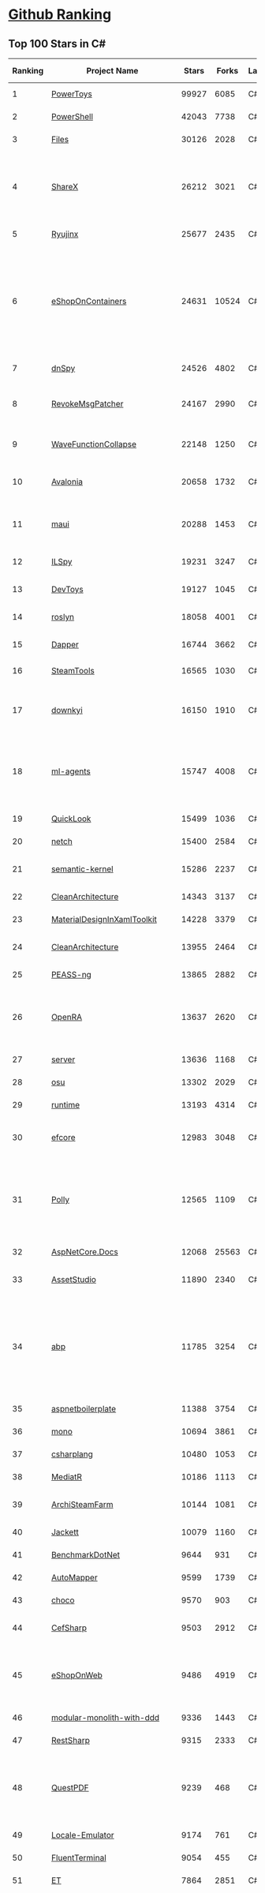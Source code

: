[Github Ranking](../README.md)
==========

## Top 100 Stars in C\#

| Ranking | Project Name | Stars | Forks | Language | Open Issues | Description | Last Commit |
| ------- | ------------ | ----- | ----- | -------- | ----------- | ----------- | ----------- |
| 1 | [PowerToys](https://github.com/microsoft/PowerToys) | 99927 | 6085 | C# | 5247 | Windows system utilities to maximize productivity | 2023-12-12T02:57:57Z |
| 2 | [PowerShell](https://github.com/PowerShell/PowerShell) | 42043 | 7738 | C# | 770 | PowerShell for every system! | 2023-12-11T23:59:28Z |
| 3 | [Files](https://github.com/files-community/Files) | 30126 | 2028 | C# | 396 | Building the best file manager for Windows | 2023-12-11T15:57:50Z |
| 4 | [ShareX](https://github.com/ShareX/ShareX) | 26212 | 3021 | C# | 527 | ShareX is a free and open source program that lets you capture or record any area of your screen and share it with a single press of a key. It also allows uploading images, text or other types of files to many supported destinations you can choose from. | 2023-12-07T05:42:37Z |
| 5 | [Ryujinx](https://github.com/Ryujinx/Ryujinx) | 25677 | 2435 | C# | 625 | Experimental Nintendo Switch Emulator written in C# | 2023-12-11T21:25:08Z |
| 6 | [eShopOnContainers](https://github.com/dotnet-architecture/eShopOnContainers) | 24631 | 10524 | C# | 46 | Cross-platform .NET sample microservices and container based application that runs on Linux Windows and macOS. Powered by .NET 7, Docker Containers and Azure Kubernetes Services. Supports Visual Studio, VS for Mac and CLI based environments with Docker CLI, dotnet CLI, VS Code or any other code editor. Moved to https://github.com/dotnet/eShop. | 2023-11-15T22:27:17Z |
| 7 | [dnSpy](https://github.com/dnSpy/dnSpy) | 24526 | 4802 | C# | 0 | .NET debugger and assembly editor | 2020-12-20T23:55:15Z |
| 8 | [RevokeMsgPatcher](https://github.com/huiyadanli/RevokeMsgPatcher) | 24167 | 2990 | C# | 44 | :trollface: A hex editor for WeChat/QQ/TIM - PC版微信/QQ/TIM防撤回补丁（我已经看到了，撤回也没用了） | 2023-10-23T17:22:31Z |
| 9 | [WaveFunctionCollapse](https://github.com/mxgmn/WaveFunctionCollapse) | 22148 | 1250 | C# | 3 | Bitmap & tilemap generation from a single example with the help of ideas from quantum mechanics | 2023-11-27T01:47:52Z |
| 10 | [Avalonia](https://github.com/AvaloniaUI/Avalonia) | 20658 | 1732 | C# | 1287 | Develop Desktop, Embedded, Mobile and WebAssembly apps with C# and XAML. The most popular .NET Foundation community project. | 2023-12-11T21:16:01Z |
| 11 | [maui](https://github.com/dotnet/maui) | 20288 | 1453 | C# | 2948 | .NET MAUI is the .NET Multi-platform App UI, a framework for building native device applications spanning mobile, tablet, and desktop. | 2023-12-12T01:24:34Z |
| 12 | [ILSpy](https://github.com/icsharpcode/ILSpy) | 19231 | 3247 | C# | 196 | .NET Decompiler with support for PDB generation, ReadyToRun, Metadata (&more) - cross-platform! | 2023-12-05T06:01:06Z |
| 13 | [DevToys](https://github.com/veler/DevToys) | 19127 | 1045 | C# | 175 | A Swiss Army knife for developers. | 2023-12-12T01:16:07Z |
| 14 | [roslyn](https://github.com/dotnet/roslyn) | 18058 | 4001 | C# | 8312 | The Roslyn .NET compiler provides C# and Visual Basic languages with rich code analysis APIs. | 2023-12-12T01:38:29Z |
| 15 | [Dapper](https://github.com/DapperLib/Dapper) | 16744 | 3662 | C# | 391 | Dapper - a simple object mapper for .Net | 2023-12-08T09:41:37Z |
| 16 | [SteamTools](https://github.com/BeyondDimension/SteamTools) | 16565 | 1030 | C# | 677 | 🛠「Watt Toolkit」是一个开源跨平台的多功能 Steam 工具箱。 | 2023-12-12T02:30:04Z |
| 17 | [downkyi](https://github.com/leiurayer/downkyi) | 16150 | 1910 | C# | 485 | 哔哩下载姬downkyi，哔哩哔哩网站视频下载工具，支持批量下载，支持8K、HDR、杜比视界，提供工具箱（音视频提取、去水印等）。 | 2023-12-11T16:04:56Z |
| 18 | [ml-agents](https://github.com/Unity-Technologies/ml-agents) | 15747 | 4008 | C# | 16 | The Unity Machine Learning Agents Toolkit (ML-Agents) is an open-source project that enables games and simulations to serve as environments for training intelligent agents using deep reinforcement learning and imitation learning. | 2023-12-03T19:49:21Z |
| 19 | [QuickLook](https://github.com/QL-Win/QuickLook) | 15499 | 1036 | C# | 407 | Bring macOS “Quick Look” feature to Windows | 2023-10-18T23:12:17Z |
| 20 | [netch](https://github.com/netchx/netch) | 15400 | 2584 | C# | 4 | A simple proxy client | 2023-12-07T16:45:24Z |
| 21 | [semantic-kernel](https://github.com/microsoft/semantic-kernel) | 15286 | 2237 | C# | 422 | Integrate cutting-edge LLM technology quickly and easily into your apps | 2023-12-12T02:40:43Z |
| 22 | [CleanArchitecture](https://github.com/jasontaylordev/CleanArchitecture) | 14343 | 3137 | C# | 12 | Clean Architecture Solution Template for ASP.NET Core | 2023-12-09T10:46:28Z |
| 23 | [MaterialDesignInXamlToolkit](https://github.com/MaterialDesignInXAML/MaterialDesignInXamlToolkit) | 14228 | 3379 | C# | 165 | Google's Material Design in XAML & WPF, for C# & VB.Net.  | 2023-12-11T16:24:40Z |
| 24 | [CleanArchitecture](https://github.com/ardalis/CleanArchitecture) | 13955 | 2464 | C# | 30 | Clean Architecture Solution Template: A starting point for Clean Architecture with ASP.NET Core | 2023-12-11T21:10:29Z |
| 25 | [PEASS-ng](https://github.com/carlospolop/PEASS-ng) | 13865 | 2882 | C# | 17 | PEASS - Privilege Escalation Awesome Scripts SUITE (with colors) | 2023-12-10T04:25:46Z |
| 26 | [OpenRA](https://github.com/OpenRA/OpenRA) | 13637 | 2620 | C# | 1453 | Open Source real-time strategy game engine for early Westwood games such as Command & Conquer: Red Alert written in C# using SDL and OpenGL. Runs on Windows, Linux, *BSD and Mac OS X. | 2023-12-12T00:24:16Z |
| 27 | [server](https://github.com/bitwarden/server) | 13636 | 1168 | C# | 60 | The core infrastructure backend (API, database, Docker, etc). | 2023-12-12T00:57:29Z |
| 28 | [osu](https://github.com/ppy/osu) | 13302 | 2029 | C# | 1045 | rhythm is just a *click* away! | 2023-12-11T15:34:58Z |
| 29 | [runtime](https://github.com/dotnet/runtime) | 13193 | 4314 | C# | 8407 | .NET is a cross-platform runtime for cloud, mobile, desktop, and IoT apps. | 2023-12-12T02:44:17Z |
| 30 | [efcore](https://github.com/dotnet/efcore) | 12983 | 3048 | C# | 1965 | EF Core is a modern object-database mapper for .NET. It supports LINQ queries, change tracking, updates, and schema migrations. | 2023-12-12T02:42:23Z |
| 31 | [Polly](https://github.com/App-vNext/Polly) | 12565 | 1109 | C# | 10 | Polly is a .NET resilience and transient-fault-handling library that allows developers to express policies such as Retry, Circuit Breaker, Timeout, Bulkhead Isolation, and Fallback in a fluent and thread-safe manner. From version 6.0.1, Polly targets .NET Standard 1.1 and 2.0+. | 2023-12-10T10:43:02Z |
| 32 | [AspNetCore.Docs](https://github.com/dotnet/AspNetCore.Docs) | 12068 | 25563 | C# | 475 | Documentation for ASP.NET Core | 2023-12-11T18:16:09Z |
| 33 | [AssetStudio](https://github.com/Perfare/AssetStudio) | 11890 | 2340 | C# | 177 | AssetStudio is a tool for exploring, extracting and exporting assets and assetbundles. | 2022-12-08T15:37:37Z |
| 34 | [abp](https://github.com/abpframework/abp) | 11785 | 3254 | C# | 450 | Open Source Web Application Framework for ASP.NET Core. Offers an opinionated architecture to build enterprise software solutions with best practices on top of the .NET and the ASP.NET Core platforms. Provides the fundamental infrastructure, production-ready startup templates, application modules, UI themes, tooling, guides and documentation. | 2023-12-12T01:56:39Z |
| 35 | [aspnetboilerplate](https://github.com/aspnetboilerplate/aspnetboilerplate) | 11388 | 3754 | C# | 168 | ASP.NET Boilerplate - Web Application Framework | 2023-12-10T07:52:46Z |
| 36 | [mono](https://github.com/mono/mono) | 10694 | 3861 | C# | 2156 | Mono open source ECMA CLI, C# and .NET implementation. | 2023-12-09T10:06:17Z |
| 37 | [csharplang](https://github.com/dotnet/csharplang) | 10480 | 1053 | C# | 431 | The official repo for the design of the C# programming language | 2023-12-12T00:08:40Z |
| 38 | [MediatR](https://github.com/jbogard/MediatR) | 10186 | 1113 | C# | 8 | Simple, unambitious mediator implementation in .NET | 2023-11-26T18:55:33Z |
| 39 | [ArchiSteamFarm](https://github.com/JustArchiNET/ArchiSteamFarm) | 10144 | 1081 | C# | 4 | C# application with primary purpose of farming Steam cards from multiple accounts simultaneously. | 2023-12-12T02:08:22Z |
| 40 | [Jackett](https://github.com/Jackett/Jackett) | 10079 | 1160 | C# | 183 | API Support for your favorite torrent trackers | 2023-12-11T17:37:23Z |
| 41 | [BenchmarkDotNet](https://github.com/dotnet/BenchmarkDotNet) | 9644 | 931 | C# | 169 | Powerful .NET library for benchmarking | 2023-12-12T02:13:03Z |
| 42 | [AutoMapper](https://github.com/AutoMapper/AutoMapper) | 9599 | 1739 | C# | 0 | A convention-based object-object mapper in .NET.  | 2023-12-07T10:35:57Z |
| 43 | [choco](https://github.com/chocolatey/choco) | 9570 | 903 | C# | 751 | Chocolatey - the package manager for Windows | 2023-12-08T09:07:55Z |
| 44 | [CefSharp](https://github.com/cefsharp/CefSharp) | 9503 | 2912 | C# | 44 | .NET (WPF and Windows Forms) bindings for the Chromium Embedded Framework | 2023-12-03T01:21:25Z |
| 45 | [eShopOnWeb](https://github.com/dotnet-architecture/eShopOnWeb) | 9486 | 4919 | C# | 11 | Sample ASP.NET Core 8.0 reference application, powered by Microsoft, demonstrating a layered application architecture with monolithic deployment model. Download the eBook PDF from docs folder. | 2023-12-12T02:11:42Z |
| 46 | [modular-monolith-with-ddd](https://github.com/kgrzybek/modular-monolith-with-ddd) | 9336 | 1443 | C# | 45 | Full Modular Monolith application with Domain-Driven Design approach. | 2023-12-11T13:00:06Z |
| 47 | [RestSharp](https://github.com/restsharp/RestSharp) | 9315 | 2333 | C# | 23 | Simple REST and HTTP API Client for .NET | 2023-11-14T22:08:38Z |
| 48 | [QuestPDF](https://github.com/QuestPDF/QuestPDF) | 9239 | 468 | C# | 178 | QuestPDF is a modern open-source .NET library for PDF document generation. Offering comprehensive layout engine powered by concise and discoverable C# Fluent API. Easily generate PDF reports, invoices, exports, etc. | 2023-12-03T12:11:04Z |
| 49 | [Locale-Emulator](https://github.com/xupefei/Locale-Emulator) | 9174 | 761 | C# | 0 | Yet Another System Region and Language Simulator | 2022-04-15T09:55:46Z |
| 50 | [FluentTerminal](https://github.com/felixse/FluentTerminal) | 9054 | 455 | C# | 247 | A Terminal Emulator based on UWP and web technologies. | 2023-03-22T20:02:30Z |
| 51 | [ET](https://github.com/egametang/ET) | 7864 | 2851 | C# | 60 | Unity3D Client And C# Server Framework | 2023-12-09T14:13:15Z |
| 52 | [ReactiveUI](https://github.com/reactiveui/ReactiveUI) | 7756 | 1142 | C# | 75 | An advanced, composable, functional reactive model-view-viewmodel framework for all .NET platforms that is inspired by functional reactive programming. ReactiveUI allows you to  abstract mutable state away from your user interfaces, express the idea around a feature in one readable place and improve the testability of your application. | 2023-12-10T10:54:27Z |
| 53 | [refit](https://github.com/reactiveui/refit) | 7724 | 717 | C# | 175 | The automatic type-safe REST library for .NET Core, Xamarin and .NET. Heavily inspired by Square's Retrofit library, Refit turns your REST API into a live interface. | 2023-12-11T00:44:19Z |
| 54 | [blockchain](https://github.com/dvf/blockchain) | 7556 | 2778 | C# | 72 | A simple Blockchain in Python | 2023-01-04T17:21:04Z |
| 55 | [ailab](https://github.com/microsoft/ailab) | 7552 | 1398 | C# | 28 | Experience, Learn and Code the latest breakthrough innovations with Microsoft AI | 2023-07-07T21:33:45Z |
| 56 | [jynew](https://github.com/jynew/jynew) | 7292 | 1644 | C# | 35 | JinYongLegend-like RPG Game Framework with full Modding support and 10+ hours playable demo games. | 2023-08-17T13:05:23Z |
| 57 | [Playnite](https://github.com/JosefNemec/Playnite) | 7269 | 441 | C# | 569 | Video game library manager with support for wide range of 3rd party libraries and game emulation support, providing one unified interface for your games. | 2023-12-11T16:53:40Z |
| 58 | [Nancy](https://github.com/NancyFx/Nancy) | 7171 | 1503 | C# | 196 | Lightweight, low-ceremony, framework for building HTTP based services on .Net and Mono | 2021-01-24T13:28:09Z |
| 59 | [reverse-proxy](https://github.com/microsoft/reverse-proxy) | 7168 | 726 | C# | 148 | A toolkit for developing high-performance HTTP reverse proxy applications. | 2023-12-11T13:23:13Z |
| 60 | [EverythingToolbar](https://github.com/srwi/EverythingToolbar) | 7154 | 349 | C# | 45 | Everything integration for the Windows taskbar. | 2023-11-21T12:29:17Z |
| 61 | [AspNetCoreDiagnosticScenarios](https://github.com/davidfowl/AspNetCoreDiagnosticScenarios) | 7115 | 705 | C# | 25 | This repository has examples of broken patterns in ASP.NET Core applications | 2023-11-27T17:34:03Z |
| 62 | [OrchardCore](https://github.com/OrchardCMS/OrchardCore) | 6922 | 2257 | C# | 1295 | Orchard Core is an open-source modular and multi-tenant application framework built with ASP.NET Core, and a content management system (CMS) built on top of that framework. | 2023-12-12T00:49:01Z |
| 63 | [serilog](https://github.com/serilog/serilog) | 6693 | 778 | C# | 17 | Simple .NET logging with fully-structured events | 2023-11-17T07:12:17Z |
| 64 | [Entitas](https://github.com/sschmid/Entitas) | 6683 | 1096 | C# | 94 | Entitas is a super fast Entity Component System (ECS) Framework specifically made for C# and Unity | 2023-07-28T22:15:07Z |
| 65 | [wpf](https://github.com/dotnet/wpf) | 6620 | 1115 | C# | 952 | WPF is a .NET Core UI framework for building Windows desktop applications. | 2023-12-12T03:00:29Z |
| 66 | [de4dot](https://github.com/de4dot/de4dot) | 6581 | 2657 | C# | 0 | .NET deobfuscator and unpacker. | 2020-08-29T08:14:56Z |
| 67 | [clean-code-dotnet](https://github.com/thangchung/clean-code-dotnet) | 6553 | 1031 | C# | 16 | :bathtub:  Clean Code concepts and tools adapted for .NET  | 2023-08-20T11:06:33Z |
| 68 | [UniTask](https://github.com/Cysharp/UniTask) | 6538 | 687 | C# | 2 | Provides an efficient allocation free async/await integration for Unity. | 2023-12-10T18:10:17Z |
| 69 | [MudBlazor](https://github.com/MudBlazor/MudBlazor) | 6441 | 1068 | C# | 1292 | Blazor Component Library based on Material design with an emphasis on ease of use. Mainly written in C# with Javascript kept to a bare minimum it empowers .NET developers to easily debug it if needed. | 2023-12-11T14:36:54Z |
| 70 | [Unity3DTraining](https://github.com/XINCGer/Unity3DTraining) | 6429 | 1813 | C# | 3 | 【Unity杂货铺】unity大杂烩~ | 2023-12-11T12:03:28Z |
| 71 | [subtitleedit](https://github.com/SubtitleEdit/subtitleedit) | 6421 | 789 | C# | 411 | the subtitle editor :) | 2023-12-11T05:52:39Z |
| 72 | [Windows-Auto-Night-Mode](https://github.com/AutoDarkMode/Windows-Auto-Night-Mode) | 6358 | 232 | C# | 38 | Automatically switches between the dark and light theme of Windows 10 and Windows 11 | 2023-12-04T22:03:48Z |
| 73 | [MarkovJunior](https://github.com/mxgmn/MarkovJunior) | 6355 | 290 | C# | 4 | Probabilistic language based on pattern matching and constraint propagation, 153 examples | 2023-05-07T11:17:41Z |
| 74 | [DiscordChatExporter](https://github.com/Tyrrrz/DiscordChatExporter) | 6297 | 637 | C# | 7 | Exports Discord chat logs to a file | 2023-12-10T20:40:22Z |
| 75 | [CAP](https://github.com/dotnetcore/CAP) | 6279 | 1253 | C# | 11 | Distributed transaction solution in micro-service base on eventually consistency, also an eventbus with Outbox pattern | 2023-12-11T15:15:20Z |
| 76 | [reactive](https://github.com/dotnet/reactive) | 6264 | 722 | C# | 113 | The Reactive Extensions for .NET | 2023-12-11T03:44:24Z |
| 77 | [NSwag](https://github.com/RicoSuter/NSwag) | 6213 | 1177 | C# | 1642 | The Swagger/OpenAPI toolchain for .NET, ASP.NET Core and TypeScript.  | 2023-12-10T23:22:19Z |
| 78 | [MassTransit](https://github.com/MassTransit/MassTransit) | 6077 | 1540 | C# | 5 | Distributed Application Framework for .NET | 2023-12-11T18:29:28Z |
| 79 | [NLog](https://github.com/NLog/NLog) | 6028 | 1379 | C# | 67 | NLog - Advanced and Structured Logging for Various .NET Platforms | 2023-12-11T21:16:53Z |
| 80 | [quartznet](https://github.com/quartznet/quartznet) | 6017 | 1657 | C# | 88 | Quartz Enterprise Scheduler .NET | 2023-12-07T12:21:28Z |
| 81 | [Il2CppDumper](https://github.com/Perfare/Il2CppDumper) | 5954 | 1144 | C# | 31 | Unity il2cpp reverse engineer | 2023-11-29T14:48:09Z |
| 82 | [Prism](https://github.com/PrismLibrary/Prism) | 5934 | 1603 | C# | 22 | Prism is a framework for building loosely coupled, maintainable, and testable XAML applications in WPF, Xamarin Forms, and Uno / Win UI Applications.. | 2023-12-10T03:16:57Z |
| 83 | [C-Sharp](https://github.com/TheAlgorithms/C-Sharp) | 5926 | 1330 | C# | 0 | All algorithms implemented in C#. | 2023-10-26T19:43:05Z |
| 84 | [VFSForGit](https://github.com/microsoft/VFSForGit) | 5877 | 482 | C# | 296 | Virtual File System for Git: Enable Git at Enterprise Scale | 2023-02-13T14:16:15Z |
| 85 | [xdm](https://github.com/subhra74/xdm) | 5873 | 1051 | C# | 736 | Powerfull download accelerator and video downloader | 2023-12-02T05:45:34Z |
| 86 | [stride](https://github.com/stride3d/stride) | 5851 | 869 | C# | 475 | Stride Game Engine (formerly Xenko) | 2023-12-11T14:34:55Z |
| 87 | [docker-lambda](https://github.com/lambci/docker-lambda) | 5850 | 453 | C# | 58 | Docker images and test runners that replicate the live AWS Lambda environment | 2023-01-15T21:14:40Z |
| 88 | [YoutubeDownloader](https://github.com/Tyrrrz/YoutubeDownloader) | 5796 | 935 | C# | 2 | Downloads videos and playlists from YouTube | 2023-12-10T21:57:25Z |
| 89 | [FASTER](https://github.com/microsoft/FASTER) | 5776 | 576 | C# | 3 | Fast persistent recoverable log and key-value store + cache, in C# and C++. | 2023-12-05T19:04:02Z |
| 90 | [MailKit](https://github.com/jstedfast/MailKit) | 5713 | 793 | C# | 6 | A cross-platform .NET library for IMAP, POP3, and SMTP. | 2023-12-10T02:08:17Z |
| 91 | [C-Sharp-Algorithms](https://github.com/aalhour/C-Sharp-Algorithms) | 5695 | 1402 | C# | 39 | :books: :chart_with_upwards_trend: Plug-and-play class-library project of standard Data Structures and Algorithms in C# | 2023-08-04T08:34:48Z |
| 92 | [WindowsCommunityToolkit](https://github.com/CommunityToolkit/WindowsCommunityToolkit) | 5685 | 1402 | C# | 275 | The Windows Community Toolkit is a collection of helpers, extensions, and custom controls. It simplifies and demonstrates common developer tasks building .NET apps with UWP and the Windows App SDK / WinUI 3 for Windows 10 and Windows 11. The toolkit is part of the .NET Foundation. | 2023-12-05T16:29:01Z |
| 93 | [sharpkeys](https://github.com/randyrants/sharpkeys) | 5680 | 393 | C# | 8 | SharpKeys is a utility that manages a Registry key that allows Windows to remap one key to any other key. | 2023-04-21T04:54:01Z |
| 94 | [StackExchange.Redis](https://github.com/StackExchange/StackExchange.Redis) | 5677 | 1491 | C# | 158 | General purpose redis client | 2023-12-08T22:23:00Z |
| 95 | [graphql-dotnet](https://github.com/graphql-dotnet/graphql-dotnet) | 5667 | 915 | C# | 138 | GraphQL for .NET | 2023-12-11T23:07:00Z |
| 96 | [Mvc](https://github.com/aspnet/Mvc) | 5659 | 2169 | C# | 0 | [Archived] ASP.NET Core MVC is a model view controller framework for building dynamic web sites with clean separation of concerns, including the merged MVC, Web API, and Web Pages w/ Razor. Project moved to https://github.com/aspnet/AspNetCore | 2018-11-28T21:40:17Z |
| 97 | [Xamarin.Forms](https://github.com/xamarin/Xamarin.Forms) | 5657 | 1925 | C# | 2442 | Xamarin.Forms Official Home | 2023-11-09T12:35:44Z |
| 98 | [btcpayserver](https://github.com/btcpayserver/btcpayserver) | 5550 | 1468 | C# | 59 | Accept Bitcoin payments. Free, open-source & self-hosted, Bitcoin payment processor.  | 2023-12-11T05:46:41Z |
| 99 | [wpfui](https://github.com/lepoco/wpfui) | 5531 | 629 | C# | 194 | WPF UI provides the Fluent experience in your known and loved WPF framework. Intuitive design, themes, navigation and new immersive controls. All natively and effortlessly. | 2023-12-12T02:10:01Z |
| 100 | [DriverStoreExplorer](https://github.com/lostindark/DriverStoreExplorer) | 5508 | 360 | C# | 35 | Driver Store Explorer [RAPR] | 2023-07-25T06:00:00Z |

